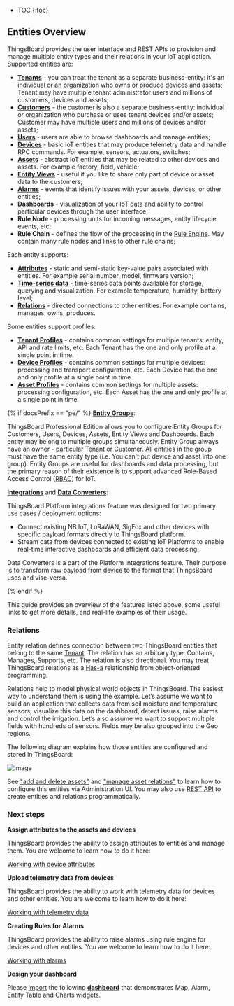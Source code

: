 
* TOC
{:toc}

## Entities Overview

ThingsBoard provides the user interface and REST APIs to provision and manage multiple entity types and their relations in your IoT application.
Supported entities are:

 - **[Tenants](/docs/{{docsPrefix}}user-guide/ui/tenants/)** - you can treat the tenant as a separate business-entity: it's an individual or an organization who owns or produce devices and assets;
 Tenant may have multiple tenant administrator users and millions of customers, devices and assets;
 - **[Customers](/docs/{{docsPrefix}}user-guide/ui/customers/)** - the customer is also a separate business-entity: individual or organization who purchase or uses tenant devices and/or assets;
 Customer may have multiple users and millions of devices and/or assets;
 - **[Users](/docs/{{docsPrefix}}user-guide/ui/users/)** - users are able to browse dashboards and manage entities;
 - **[Devices](/docs/{{docsPrefix}}user-guide/ui/devices/)** - basic IoT entities that may produce telemetry data and handle RPC commands. For example, sensors, actuators, switches;
 - **[Assets](/docs/{{docsPrefix}}user-guide/ui/assets/)** - abstract IoT entities that may be related to other devices and assets. For example factory, field, vehicle;
 - **[Entity Views](/docs/{{docsPrefix}}user-guide/entity-views/)** - useful if you like to share only part of device or asset data to the customers;
 - **[Alarms](/docs/{{docsPrefix}}user-guide/alarms/)** - events that identify issues with your assets, devices, or other entities;
 - **[Dashboards](/docs/{{docsPrefix}}user-guide/dashboards/)** - visualization of your IoT data and ability to control particular devices through the user interface;
 - **Rule Node** - processing units for incoming messages, entity lifecycle events, etc;
 - **Rule Chain** - defines the flow of the processing in the [Rule Engine](/docs/{{docsPrefix}}user-guide/rule-engine-2-0/re-getting-started/). May contain many rule nodes and links to other rule chains;

Each entity supports:

 - **[Attributes](/docs/{{docsPrefix}}user-guide/attributes/)** - static and semi-static key-value pairs associated with entities. For example serial number, model, firmware version;
 - **[Time-series data](/docs/{{docsPrefix}}user-guide/telemetry/)** - time-series data points available for storage, querying and visualization. For example temperature, humidity, battery level;
 - **[Relations](#relations)** - directed connections to other entities. For example contains, manages, owns, produces.

Some entities support profiles:

  - **[Tenant Profiles](/docs/{{docsPrefix}}user-guide/tenant-profiles/)** - contains common settings for multiple tenants: entity, API and rate limits, etc. Each Tenant has the one and only profile at a single point in time.
  - **[Device Profiles](/docs/{{docsPrefix}}user-guide/device-profiles/)** - contains common settings for multiple devices: processing and transport configuration, etc. Each Device has the one and only profile at a single point in time.
  - **[Asset Profiles](/docs/{{docsPrefix}}user-guide/asset-profiles/)** - contains common settings for multiple assets: processing configuration, etc. Each Asset has the one and only profile at a single point in time.

{% if docsPrefix == "pe/" %}
**[Entity Groups](/docs/pe/user-guide/groups/)**:

ThingsBoard Professional Edition allows you to configure Entity Groups for Customers, Users, Devices, Assets, Entity Views and Dashboards.
Each entity may belong to multiple groups simultaneously. Entity Group always have an owner - particular Tenant or Customer.
All entities in the group must have the same entity type (i.e. You can't put device and asset into one group).
Entity Groups are useful for dashboards and data processing, but the primary reason of their existence is to support advanced Role-Based Access Control ([RBAC](/docs/pe/user-guide/rbac/)) for IoT.

**[Integrations](/docs/user-guide/integrations/)** and **[Data Converters](/docs/user-guide/integrations/#data-converters)**:

ThingsBoard Platform integrations feature was designed for two primary use cases / deployment options:

  - Connect existing NB IoT, LoRaWAN, SigFox and other devices with specific payload formats directly to ThingsBoard platform.
  - Stream data from devices connected to existing IoT Platforms to enable real-time interactive dashboards and efficient data processing.

Data Converters is a part of the Platform Integrations feature. Their purpose is to transform raw payload from device to the format that ThingsBoard uses and vise-versa.

{% endif %}

This guide provides an overview of the features listed above, some useful links to get more details, and real-life examples of their usage.

### Relations

Entity relation defines connection between two ThingsBoard entities that belong to the same [Tenant](/docs/{{docsPrefix}}user-guide/ui/tenants/).
The relation has an arbitrary type: Contains, Manages, Supports, etc. The relation is also directional.
You may treat ThingsBoard relations as a [Has-a](https://en.wikipedia.org/wiki/Has-a) relationship from object-oriented programming.

Relations help to model physical world objects in ThingsBoard. The easiest way to understand them is using the example.
Let’s assume we want to build an application that collects data from soil moisture and temperature sensors, visualize this data on the dashboard, detect issues, raise alarms and control the irrigation.
Let’s also assume we want to support multiple fields with hundreds of sensors. Fields may be also grouped into the Geo regions.

The following diagram explains how those entities are configured and stored in ThingsBoard:

![image](/images/user-guide/entities-and-relations.svg)


See ["add and delete assets"](/docs/pe/user-guide/ui/assets/#add-and-delete-assets) and ["manage asset relations"](/docs/pe/user-guide/ui/assets/#manage-asset-relations)
to learn how to configure this entities via Administration UI. You may also use [REST API](/docs/reference/rest-client/) to create entities and relations programmatically.

### Next steps

**Assign attributes to the assets and devices**

ThingsBoard provides the ability to assign attributes to entities and manage them.
You are welcome to learn how to do it here:
<p><a href="/docs/{{docsPrefix}}user-guide/attributes" class="button">Working with device attributes</a></p>


**Upload telemetry data from devices**

ThingsBoard provides the ability to work with telemetry data for devices and other entities.
You are welcome to learn how to do it here:
<p><a href="/docs/{{docsPrefix}}user-guide/telemetry" class="button">Working with telemetry data</a></p>

**Creating Rules for Alarms**

ThingsBoard provides the ability to raise alarms using rule engine for devices and other entities.
You are welcome to learn how to do it here:
<p><a href="/docs/{{docsPrefix}}user-guide/alarms" class="button">Working with alarms</a></p>

**Design your dashboard**

Please [import](/docs/{{docsPrefix}}user-guide/ui/dashboards/#dashboard-import) the following [**dashboard**](/docs/{{docsPrefix}}user-guide/resources/region_fields_dashboard.json) that demonstrates Map, Alarm, Entity Table and Charts widgets.
